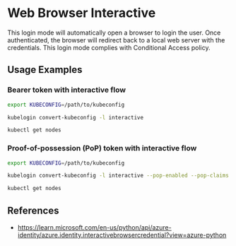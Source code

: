 # Web Browser Interactive

This login mode will automatically open a browser to login the user. 
Once authenticated, the browser will redirect back to a local web server with the credentials. 
This login mode complies with Conditional Access policy.

## Usage Examples

### Bearer token with interactive flow
```sh
export KUBECONFIG=/path/to/kubeconfig

kubelogin convert-kubeconfig -l interactive

kubectl get nodes
```

### Proof-of-possession (PoP) token with interactive flow
```sh
export KUBECONFIG=/path/to/kubeconfig

kubelogin convert-kubeconfig -l interactive --pop-enabled --pop-claims "u=/ARM/ID/OF/CLUSTER"

kubectl get nodes
```

## References

- https://learn.microsoft.com/en-us/python/api/azure-identity/azure.identity.interactivebrowsercredential?view=azure-python
